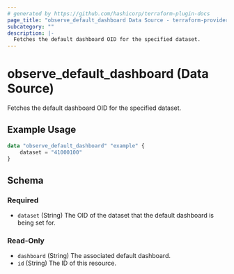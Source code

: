 ```yaml
---
# generated by https://github.com/hashicorp/terraform-plugin-docs
page_title: "observe_default_dashboard Data Source - terraform-provider-observe"
subcategory: ""
description: |-
  Fetches the default dashboard OID for the specified dataset.
---
```


# observe_default_dashboard (Data Source)

Fetches the default dashboard OID for the specified dataset.

## Example Usage

```terraform
data "observe_default_dashboard" "example" {
    dataset = "41000100"
}
```

<!-- schema generated by tfplugindocs -->
## Schema

### Required

- `dataset` (String) The OID of the dataset that the default dashboard is being set for.

### Read-Only

- `dashboard` (String) The associated default dashboard.
- `id` (String) The ID of this resource.
